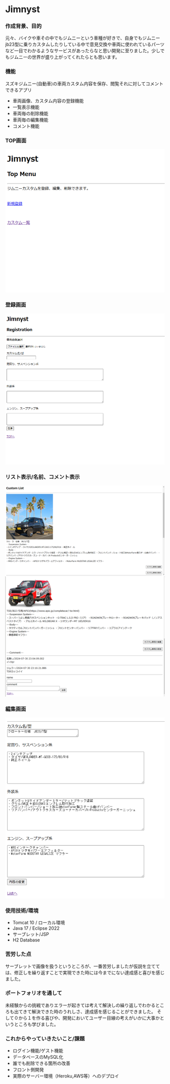 <h1>Jimnyst</h1>
<h3>作成背景、目的</h3>
<p>元々、バイクや車その中でもジムニーという車種が好きで、自身でもジムニーjb23型に乗りカスタムしたりしている中で意見交換や車両に使われているパーツなど一目でわかるようなサービスがあったらなと思い開発に至りました。少しでもジムニーの世界が盛り上がってくれたらとも思います。</p>

<h3>機能</h3>
<p>スズキジムニー(自動車)の車両カスタム内容を保存、閲覧それに対してコメントできるアプリ</p>
<ul>
  <li>車両画像、カスタム内容の登録機能</li>
  <li>一覧表示機能</li>
  <li>車両毎の削除機能</li>
  <li>車両毎の編集機能</li>
  <li>コメント機能</li>
</ul>  

<h3>TOP画面</h3>
<img src="https://github.com/Yuuhi-Hazeki/Jimnyst/blob/readme%E3%80%80imagae/Jimnyst%20-%20TOP.png">

<h3>登録画面</h3>
<img src="https://github.com/Yuuhi-Hazeki/Jimnyst/blob/readme%E3%80%80imagae/Jimnyst-New%20.png">

<h3>リスト表示/名前、コメント表示</h3>
<img src="https://github.com/Yuuhi-Hazeki/Jimnyst/blob/readme%E3%80%80imagae/Jimnyst%20-%20List.png">
<img src="https://github.com/Yuuhi-Hazeki/Jimnyst/blob/readme%E3%80%80imagae/Jimnyst%20-%20Commentname.png">

<h3>編集画面</h3>
<img src="https://github.com/Yuuhi-Hazeki/Jimnyst/blob/readme%E3%80%80imagae/Jimnyst%20-%20Edit.png">


<h3>使用技術/環境</h3>
<ul>
  <li>Tomcat 10 / ローカル環境</li>
  <li>Java 17 / Eclipse 2022</li>
  <li>サーブレット/JSP</li>
  <li>H2 Database</li>
</ul>

<h3>苦労した点</h3>
サーブレットで画像を扱うというところが、一番苦労しましたが仮説を立てては、修正しを繰り返すことで実現できた時には今までにない達成感と喜びを感じました。

<h3>ポートフォリオを通して</h3>
未経験からの挑戦でありエラーが起きては考えて解決しの繰り返しでわかるところも出てきて解決できた時のうれしさ、達成感を感じることができました。
そして０から１を作る喜びや、開発においてユーザー目線の考えがいかに大事かというところも学びました。

<h3>これからやっていきたいこと/課題</h3>
<ul>
  <li>ログイン機能/ゲスト機能</li>
  <li>データベースのMySQL化</li>
  <li>誰でも削除できる箇所の改善</li>
  <li>フロント側開発</li>
  <li>実際のサーバー環境（Heroku,AWS等）へのデプロイ</li>
</ul>
